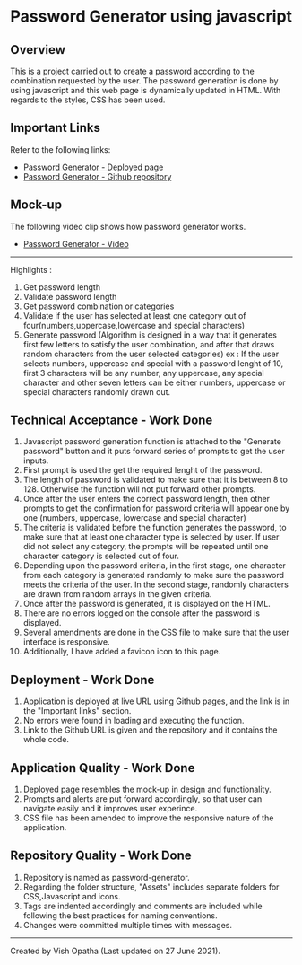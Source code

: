 # Password Generator using javascript

## Overview
This is a project carried out to create a password according to the combination requested by the user. The password generation is done by using javascript and this web page is dynamically updated in HTML. With regards to the styles, CSS has been used.

## Important Links
Refer to the following links:
* [Password Generator - Deployed page](https://vish-opatha.github.io/password-generator/)
* [Password Generator - Github repository](https://github.com/vish-opatha/password-generator)

## Mock-up
The following video clip shows how password generator works.
* [Password Generator - Video](https://drive.google.com/file/d/1-rQv__1jcVZo4LBHna2wKM3y0kYfvDV7/view)
---
 Highlights :
  1. Get password length
  2. Validate password length
  3. Get password combination or categories
  4. Validate if the user has selected at least one category out of four(numbers,uppercase,lowercase and special characters)
  5. Generate password (Algorithm is designed in a way that it generates first few letters to satisfy the user combination, and after that draws random characters from the user selected categories)
    ex : If the user selects numbers, uppercase and special with a password lenght of 10, first 3 characters will be any number, any uppercase, any special character and other seven letters can be either numbers, uppercase or special characters randomly drawn out.


## Technical Acceptance - Work Done
1. Javascript password generation function is attached to the "Generate password" button and it puts forward series of    prompts to get the user inputs.
2. First prompt is used the get the required lenght of the password.
3. The length of password is validated to make sure that it is between 8 to 128. Otherwise the function will not put forward other prompts. 
4. Once after the user enters the correct password length, then other prompts to get the confirmation for password criteria will appear one by one (numbers, uppercase, lowercase and special character)
5. The criteria is validated before the function generates the password, to make sure that at least one character type is selected by user. If user did not select any category, the prompts will be repeated until one character category is selected out of four.
6. Depending upon the password criteria, in the first stage, one character from each category is generated randomly to make sure the password meets the criteria of the user. In the second stage, randomly characters are drawn from random arrays in the given criteria.
7. Once after the password is generated, it is displayed on the HTML.
8. There are no errors logged on the console after the password is displayed.
8. Several amendments are done in the CSS file to make sure that the user interface is responsive.
9. Additionally, I have added a favicon icon to this page.

## Deployment - Work Done
1. Application is deployed at live URL using Github pages, and the link is in the "Important links" section.
2. No errors were found in loading and executing the function.
3. Link to the Github URL is given and the repository and it contains the whole code.

## Application Quality - Work Done
1. Deployed page resembles the mock-up in design and functionality.
2. Prompts and alerts are put forward accordingly, so that user can navigate easily and it improves user experince.
3. CSS file has been amended to improve the responsive nature of the application.

## Repository Quality - Work Done
1. Repository is named as password-generator.
2. Regarding the folder structure, "Assets" includes separate folders for CSS,Javascript and icons. 
4. Tags are indented accordingly and comments are included while following the best practices for naming conventions.
5. Changes were committed multiple times with messages.

- - -
Created by Vish Opatha (Last updated on 27 June 2021).
